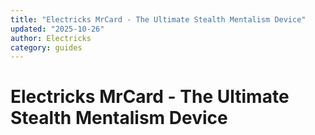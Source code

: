 ```yaml
---
title: "Electricks MrCard - The Ultimate Stealth Mentalism Device"
updated: "2025-10-26"
author: Electricks
category: guides
---
```


# Electricks MrCard - The Ultimate Stealth Mentalism Device

